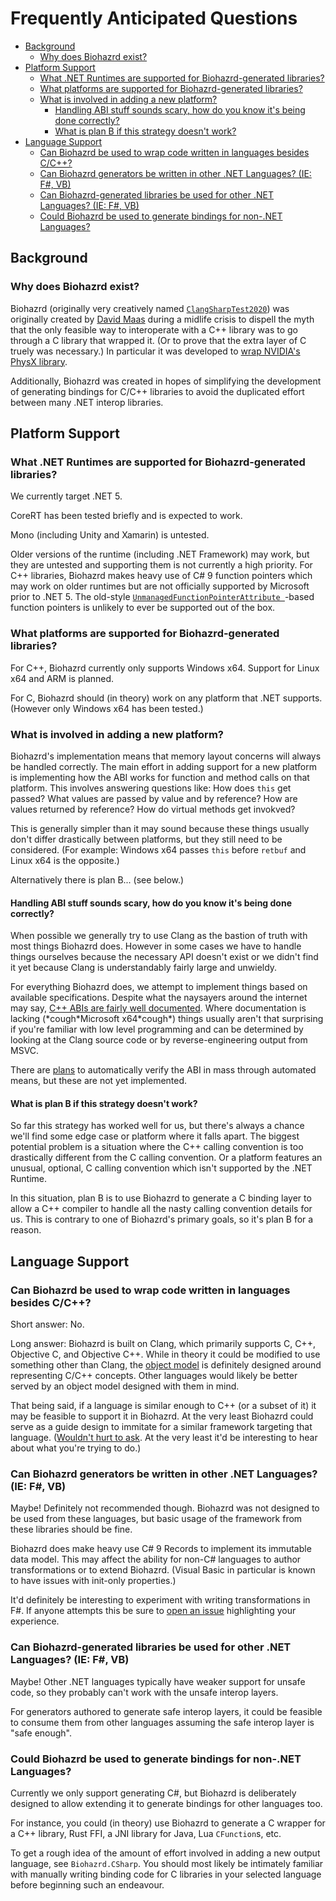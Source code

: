 Frequently Anticipated Questions
===============================================================================

<!-- TOC -->

- [Background](#background)
    - [Why does Biohazrd exist?](#why-does-biohazrd-exist)
- [Platform Support](#platform-support)
    - [What .NET Runtimes are supported for Biohazrd-generated libraries?](#what-net-runtimes-are-supported-for-biohazrd-generated-libraries)
    - [What platforms are supported for Biohazrd-generated libraries?](#what-platforms-are-supported-for-biohazrd-generated-libraries)
    - [What is involved in adding a new platform?](#what-is-involved-in-adding-a-new-platform)
        - [Handling ABI stuff sounds scary, how do you know it's being done correctly?](#handling-abi-stuff-sounds-scary-how-do-you-know-its-being-done-correctly)
        - [What is plan B if this strategy doesn't work?](#what-is-plan-b-if-this-strategy-doesnt-work)
- [Language Support](#language-support)
    - [Can Biohazrd be used to wrap code written in languages besides C/C++?](#can-biohazrd-be-used-to-wrap-code-written-in-languages-besides-cc)
    - [Can Biohazrd generators be written in other .NET Languages? (IE: F#, VB)](#can-biohazrd-generators-be-written-in-other-net-languages-ie-f-vb)
    - [Can Biohazrd-generated libraries be used for other .NET Languages? (IE: F#, VB)](#can-biohazrd-generated-libraries-be-used-for-other-net-languages-ie-f-vb)
    - [Could Biohazrd be used to generate bindings for non-.NET Languages?](#could-biohazrd-be-used-to-generate-bindings-for-non-net-languages)

<!-- /TOC -->

## Background

### Why does Biohazrd exist?

Biohazrd (originally very creatively named [`ClangSharpTest2020`](https://github.com/InfectedLibraries/Biohazrd/tree/e45f8a62287c8d0d6ef17a578cb407aa33b27599)) was originally created by [David Maas](https://github.com/PathogenDavid) during a midlife crisis to dispell the myth that the only feasible way to interoperate with a C++ library was to go through a C library that wrapped it. (Or to prove that the extra layer of C truely was necessary.) In particular it was developed to [wrap NVIDIA's PhysX library](https://github.com/InfectedLibraries/InfectedPhysX).

Additionally, Biohazrd was created in hopes of simplifying the development of generating bindings for C/C++ libraries to avoid the duplicated effort between many .NET interop libraries.

## Platform Support

### What .NET Runtimes are supported for Biohazrd-generated libraries?

We currently target .NET 5.

CoreRT has been tested briefly and is expected to work.

Mono (including Unity and Xamarin) is untested.

Older versions of the runtime (including .NET Framework) may work, but they are untested and supporting them is not currently a high priority. For C++ libraries, Biohazrd makes heavy use of C# 9 function pointers which may work on older runtimes but are not officially supported by Microsoft prior to .NET 5. The old-style [`UnmanagedFunctionPointerAttribute `](https://docs.microsoft.com/en-us/dotnet/api/system.runtime.interopservices.unmanagedfunctionpointerattribute)-based function pointers is unlikely to ever be supported out of the box.

### What platforms are supported for Biohazrd-generated libraries?

For C++, Biohazrd currently only supports Windows x64. Support for Linux x64 and ARM is planned.

For C, Biohazrd should (in theory) work on any platform that .NET supports. (However only Windows x64 has been tested.)

### What is involved in adding a new platform?

Biohazrd's implementation means that memory layout concerns will always be handled correctly. The main effort in adding support for a new platform is implementing how the ABI works for function and method calls on that platform. This involves answering questions like: How does `this` get passed? What values are passed by value and by reference? How are values returned by reference? How do virtual methods get invokved?

This is generally simpler than it may sound because these things usually don't differ drastically between platforms, but they still need to be considered. (For example: Windows x64 passes `this` before `retbuf` and Linux x64 is the opposite.)

Alternatively there is plan B... (see below.)

#### Handling ABI stuff sounds scary, how do you know it's being done correctly?

When possible we generally try to use Clang as the bastion of truth with most things Biohazrd does. However in some cases we have to handle things ourselves because the necessary API doesn't exist or we didn't find it yet because Clang is understandably fairly large and unwieldy.

For everything Biohazrd does, we attempt to implement things based on available specifications. Despite what the naysayers around the internet may say, [C++ ABIs are fairly well documented](https://itanium-cxx-abi.github.io/cxx-abi/abi.html). Where documentation is lacking (\*cough\*Microsoft x64\*cough\*) things usually aren't that surprising if you're familiar with low level programming and can be determined by looking at the Clang source code or by reverse-engineering output from MSVC.

There are [plans](https://github.com/InfectedLibraries/Biohazrd/issues/32) to automatically verify the ABI in mass through automated means, but these are not yet implemented.

#### What is plan B if this strategy doesn't work?

So far this strategy has worked well for us, but there's always a chance we'll find some edge case or platform where it falls apart. The biggest potential problem is a situation where the C++ calling convention is too drastically different from the C calling convention. Or a platform features an unusual, optional, C calling convention which isn't supported by the .NET Runtime.

In this situation, plan B is to use Biohazrd to generate a C binding layer to allow a C++ compiler to handle all the nasty calling convention details for us. This is contrary to one of Biohazrd's primary goals, so it's plan B for a reason.

## Language Support

### Can Biohazrd be used to wrap code written in languages besides C/C++?

Short answer: No.

Long answer: Biohazrd is built on Clang, which primarily supports C, C++, Objective C, and Objective C++. While in theory it could be modified to use something other than Clang, the [object model](BuiltInDeclarations/) is definitely designed around representing C/C++ concepts. Other languages would likely be better served by an object model designed with them in mind.

That being said, if a language is similar enough to C++ (or a subset of it) it may be feasible to support it in Biohazrd. At the very least Biohazrd could serve as a guide design to immitate for a similar framework targeting that language. ([Wouldn't hurt to ask](https://github.com/InfectedLibraries/Biohazrd/issues/new). At the very least it'd be interesting to hear about what you're trying to do.)

### Can Biohazrd generators be written in other .NET Languages? (IE: F#, VB)

Maybe! Definitely not recommended though. Biohazrd was not designed to be used from these languages, but basic usage of the framework from these libraries should be fine.

Biohazrd does make heavy use C# 9 Records to implement its immutable data model. This may affect the ability for non-C# languages to author transformations or to extend Biohazrd. (Visual Basic in particular is known to have issues with init-only properties.)

It'd definitely be interesting to experiment with writing transformations in F#. If anyone attempts this be sure to [open an issue](https://github.com/InfectedLibraries/Biohazrd/issues/new) highlighting your experience.

### Can Biohazrd-generated libraries be used for other .NET Languages? (IE: F#, VB)

Maybe! Other .NET languages typically have weaker support for unsafe code, so they probably can't work with the unsafe interop layers.

For generators authored to generate safe interop layers, it could be feasible to consume them from other languages assuming the safe interop layer is "safe enough".

### Could Biohazrd be used to generate bindings for non-.NET Languages?

Currently we only support generating C#, but Biohazrd is deliberately designed to allow extending it to generate bindings for other languages too.

For instance, you could (in theory) use Biohazrd to generate a C wrapper for a C++ library, Rust FFI, a JNI library for Java, Lua `CFunction`s, etc.

To get a rough idea of the amount of effort involved in adding a new output language, see `Biohazrd.CSharp`. You should most likely be intimately familiar with manually writing binding code for C libraries in your selected language before beginning such an endeavour.

